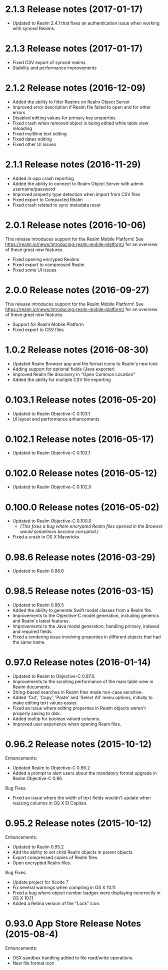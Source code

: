 2.1.3 Release notes (2017-01-17)
=============================================================
* Updated to Realm 2.4.1 that fixes an authentication issue when working with synced Realms.

2.1.3 Release notes (2017-01-17)
=============================================================
* Fixed CSV export of synced realms
* Stability and performance improvements

2.1.2 Release notes (2016-12-09)
=============================================================
* Added the ability to filter Realms on Realm Object Server
* Improved error description if Realm file failed to open and for other errors
* Disabled editing values for primary key properties
* Fixed crash when removed object is being edited while table view reloading
* Fixed multiline text editing
* Fixed dates editing
* Fixed other UI issues

2.1.1 Release notes (2016-11-29)
=============================================================
* Added in-app crash reporting
* Added the ability to connect to Realm Object Server with admin username/password
* Improved property type detection when import from CSV files
* Fixed export to Compacted Realm
* Fixed crash related to sync metadata reset

2.0.1 Release notes (2016-10-06)
=============================================================
This release introduces support for the Realm Mobile Platform!
See <https://realm.io/news/introducing-realm-mobile-platform/> for an overview
of these great new features.

* Fixed opening encryped Realms 
* Fixed export to compressed Realm
* Fixed some UI issues

2.0.0 Release notes (2016-09-27)
=============================================================
This release introduces support for the Realm Mobile Platform!
See <https://realm.io/news/introducing-realm-mobile-platform/> for an overview
of these great new features.

* Support for Realm Mobile Platform
* Fixed export to CSV files

1.0.2 Release notes (2016-08-30)
=============================================================
* Updated Realm Browser app and file format icons to Realm's new look
* Adding support for optional fields (Java exporter)
* Improved Realm file discovery in "Open Common Location"
* Added the ability for multiple CSV file importing

0.103.1 Release notes (2016-05-20)
=============================================================
* Updated to Realm Objective-C 0.103.1
* UI layout and performance enhancements

0.102.1 Release notes (2016-05-17)
=============================================================
* Updated to Realm Objective-C 0.102.1

0.102.0 Release notes (2016-05-12)
=============================================================
* Updated to Realm Objective-C 0.102.0

0.100.0 Release notes (2016-05-02)
=============================================================
* Updated to Realm Objective-C 0.100.0
  * *(This fixes a bug where encrypted Realm files opened in the Browser would sometimes become corrupted.)*
* Fixed a crash in OS X Mavericks

0.98.6 Release notes (2016-03-29)
=============================================================
* Updated to Realm 0.98.6

0.98.5 Release notes (2016-03-15)
=============================================================
* Updated to Realm 0.98.5
* Added the ability to generate Swift model classes from a Realm file.
* Improvements to the Objective-C model generation, including generics and Realm's latest features.
* Improvements to the Java model generation, handling primary, indexed and required fields.
* Fixed a rendering issue involving properties in different objects that had the same name.

0.97.0 Release notes (2016-01-14)
=============================================================
* Updated to Realm to Objective-C 0.97.0.
* Improvements to the scrolling performance of the main table view in Realm documents.
* String-based searches in Realm files made non-case sensitive.
* Added 'Cut', 'Copy', 'Paste' and 'Select All' menu options, initially to make editing text values easier.
* Fixed an issue where editing properties in Realm objects weren't properly saving to disk.
* Added tooltip for boolean valued columns.
* Improved user experience when opening Ream files.

0.96.2 Release notes (2015-10-12)
=============================================================
Enhancements:
* Updated Realm to Objective-C 0.96.2
* Added a prompt to alert users about the mandatory format upgrade in Realm Objective-C 0.96.

Bug Fixes:
* Fixed an issue where the width of text fields wouldn't update when resizing columns in OS X El Capitan.

0.95.2 Release notes (2015-10-12)
=============================================================
Enhancements:
* Updated to Realm 0.95.2
* Add the ability to set child Realm objects in parent objects.
* Export compressed copies of Realm files.
* Open encrypted Realm files.

Bug Fixes:
* Update project for Xcode 7
* Fix several warnings when compiling in OS X 10.11
* Fixed a bug where object number badges were displaying incorrectly in OS X 10.11
* Added a Retina version of the "Lock" icon.

0.93.0 App Store Release Notes (2015-08-4)
=============================================================
Enhancements:
* OSX sandbox handling added to file read/write operations.
* New file format icon
